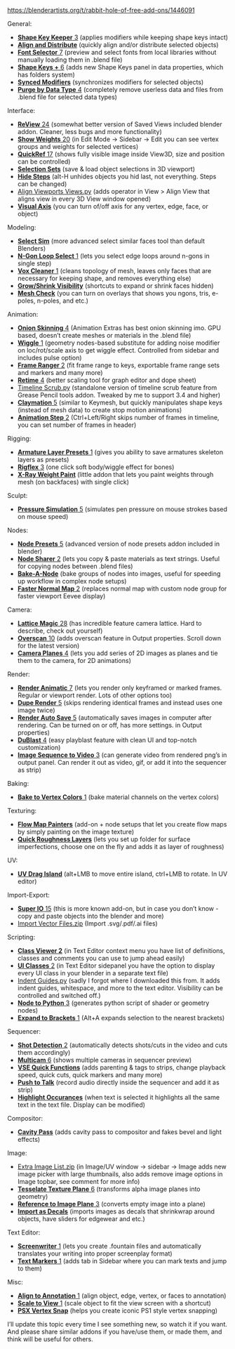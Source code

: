 https://blenderartists.org/t/rabbit-hole-of-free-add-ons/1446091

General:

-   [**Shape Key Keeper** 3](https://blendermarket.com/products/skkeeper) (applies modifiers while keeping shape keys intact)
-   [**Align and Distribute**](https://a.blendernation.com/go/go.php?url=https://amanbairwal.gumroad.com/l/AlignAndDistribute&src=BA) (quickly align and/or distribute selected objects)
-   [**Font Selector** 7](https://github.com/samytichadou/FontSelector_blender_addon) (preview and select fonts from local libraries without manually loading them in .blend file)
-   [**Shape Keys +** 6](https://github.com/MichaelGlenMontague/shape_keys_plus) (adds new Shape Keys panel in data properties, which has folders system)
-   [**Synced Modifiers**](https://a.blendernation.com/go/go.php?url=https://amanbairwal.gumroad.com/l/SyncedModifiers&src=BA) (synchronizes modifiers for selected objects)
-   [**Purge by Data Type** 4](https://blenderartists.org/t/purge-orphans-by-data-type/1448384) (completely remove userless data and files from .blend file for selected data types)

Interface:

-   [**ReView** 24](https://github.com/DanielBoxer/ReView) (somewhat better version of Saved Views included blender addon. Cleaner, less bugs and more functionality)
-   [**Show Weights** 20](https://developer.blender.org/F14189003) (in Edit Mode → Sidebar → Edit you can see vertex groups and weights for selected vertices)
-   [**QuickRef** 17](https://www.patreon.com/posts/quickref-addon-43439148) (shows fully visible image inside View3D, size and position can be controlled)
-   [**Selection Sets**](https://a.blendernation.com/go/go.php?url=https://captainhansode.gumroad.com/l/wqaMJ&src=BA) (save & load object selections in 3D viewport)
-   [**Hide Steps**](https://a.blendernation.com/go/go.php?url=https://amanbairwal.gumroad.com/l/HideSteps&src=BA) (alt-H unhides objects you hid last, not everything. Steps can be changed)
-   [Align Viewports Views.py](https://blenderartists.org/t/rabbit-hole-of-free-add-ons/1446091/uploads/short-url/7kPxlMWhW4UmyE8O5Jl38cY4HUi.py) (adds operator in View \> Align View that aligns view in every 3D View window opened)
-   [**Visual Axis**](https://a.blendernation.com/go/go.php?url=https://kushiro.gumroad.com/l/visualaxis&src=BA) (you can turn of/off axis for any vertex, edge, face, or object)

Modeling:

-   [**Select Sim**](https://a.blendernation.com/go/go.php?url=https://kushiro.gumroad.com/l/smjsbe?layout=profile&recommended_by=library&src=BA) (more advanced select similar faces tool than default Blenders)
-   [**N-Gon Loop Select** 1](https://a.blendernation.com/go/go.php?url=https://amanbairwal.gumroad.com/l/NGonLoopSelect?layout=profile&recommended_by=library&src=BA) (lets you select edge loops around n-gons in single step)
-   [**Vox Cleaner** 1](https://a.blendernation.com/go/go.php?url=https://thestrokeforge.gumroad.com/l/VoxCleanerV2&src=BA) (cleans topology of mesh, leaves only faces that are necessary for keeping shape, and removes everything else)
-   [**Grow/Shrink Visibility**](https://a.blendernation.com/go/go.php?url=https://alexbel.gumroad.com/l/EJDaY?layout=profile&src=BA) (shortcuts to expand or shrink faces hidden)
-   [**Mesh Check**](https://a.blendernation.com/go/go.php?url=https://pistiwique.gumroad.com/l/mesh_check_BGL_edition?_ga=2.255264718.77067235.1676720427-2065439621.1653748398&_gl=1*1jetzns*_ga*MjA2NTQzOTYyMS4xNjUzNzQ4Mzk4*_ga_6LJN6D94N6*MTY3NjkzMzEyMy4xMzguMS4xNjc2OTM0MzMwLjAuMC4w&src=BA) (you can turn on overlays that shows you ngons, tris, e-poles, n-poles, and etc.)

Animation:

-   [**Onion Skinning** 4](https://github.com/iBrushC/animextras) (Animation Extras has best onion skinning imo. GPU based, doesn’t create meshes or materials in the .blend file)
-   [**Wiggle** 1](https://a.blendernation.com/go/go.php?url=https://liuran.gumroad.com/l/wiggle&src=BA) (geometry nodes-based substitute for adding noise modifier on loc/rot/scale axis to get wiggle effect. Controlled from sidebar and includes pulse option)
-   [**Frame Ranger** 2](https://github.com/BlenderBoi/Frame_Ranger) (fit frame range to keys, exportable frame range sets and markers and many more)
-   [**Retime** 4](https://gitlab.com/therabbitmanofthewilds/retime) (better scaling tool for graph editor and dope sheet)
-   [Timeline Scrub.py](https://blenderartists.org/t/rabbit-hole-of-free-add-ons/1446091/uploads/short-url/nFOmVC3JiF7xMtd6Sb5ha5czSQu.py) (standalone version of timeline scrub feature from Grease Pencil tools addon. Tweaked by me to support 3.4 and higher)
-   [**Claymation** 5](https://github.com/samytichadou/claymation_addon) (similar to Keymesh, but quickly manipulates shape keys (instead of mesh data) to create stop motion animations)
-   [**Animation Step** 2](https://github.com/1C0D/Animation_Step_Blender) (Ctrl+Left/Right skips number of frames in timeline, you can set number of frames in header)

Rigging:

-   [**Armature Layer Presets** 1](https://github.com/tingjoybits/Armature_Layer_Presets) (gives you ability to save armatures skeleton layers as presets)
-   [**Rigflex** 3](https://github.com/nerk987/RigFlex) (one click soft body/wiggle effect for bones)
-   [**X-Ray Weight Paint**](https://a.blendernation.com/go/go.php?url=https://toshicg.gumroad.com/l/xray_weight_paint?layout=profile&recommended_by=search&src=BA) (little addon that lets you paint weights through mesh (on backfaces) with single click)

Sculpt:

-   [**Pressure Simulation** 5](https://github.com/jeacom25b/Blender-Pressure-Simulate-Addon) (simulates pen pressure on mouse strokes based on mouse speed)

Nodes:

-   [**Node Presets** 5](https://github.com/schroef/node-presets/) (advanced version of node presets addon included in blender)
-   [**Node Sharer** 2](https://github.com/wildiness/NodeSharer) (lets you copy & paste materials as text strings. Useful for copying nodes between .blend files)
-   [**Bake-A-Node**](https://a.blendernation.com/go/go.php?url=https://amanbairwal.gumroad.com/l/bake-a-node&src=BA) (bake groups of nodes into images, useful for speeding up workflow in complex node setups)
-   [**Faster Normal Map** 2](https://github.com/artellblender/BlenderNormalGroups) (replaces normal map with custom node group for faster viewport Eevee display)

Camera:

-   [**Lattice Magic** 28](https://gitlab.com/blender/lattice_magic/-/blob/master/++init++.py) (has incredible feature camera lattice. Hard to describe, check out yourself)
-   [**Overscan** 10](https://developer.blender.org/T49068) (adds overscan feature in Output properties. Scroll down for the latest version)
-   [**Camera Planes** 4](https://gitlab.com/lfs.coop/blender/camera-plane) (lets you add series of 2D images as planes and tie them to the camera, for 2D animations)

Render:

-   [**Render Animatic** 7](https://github.com/iRi-E/blender_render_animatic) (lets you render only keyframed or marked frames. Regular or viewport render. Lots of other options too)
-   [**Dupe Render** 5](https://github.com/samytichadou/dupe_render) (skips rendering identical frames and instead uses one image twice)
-   [**Render Auto Save** 5](https://developer.blender.org/diffusion/BAC/browse/master/render_auto_save.py) (automatically saves images in computer after rendering. Can be turned on or off, has more settings. in Output properties)
-   [**DuBlast** 4](https://github.com/RxLaboratory/DuBlast) (easy playblast feature with clean UI and top-notch customization)
-   [**Image Sequence to Video** 3](https://github.com/Pullusb/SB_images_to_video) (can generate video from rendered png’s in output panel. Can render it out as video, gif, or add it into the sequencer as strip)

Baking:

-   [**Bake to Vertex Colors** 1](https://a.blendernation.com/go/go.php?url=https://3dbystedt.gumroad.com/l/zdgxg?layout=profile&src=BA) (bake material channels on the vertex colors)

Texturing:

-   [**Flow Map Painters**](https://a.blendernation.com/go/go.php?url=https://clemensbeute.gumroad.com/l/heZDT?layout=profile&src=BA) (add-on + node setups that let you create flow maps by simply painting on the image texture)
-   [**Quick Roughness Layers**](https://a.blendernation.com/go/go.php?url=https://amanbairwal.gumroad.com/l/QRLAddon&src=BA) (lets you set up folder for surface imperfections, choose one on the fly and adds it as layer of roughness)

UV:

-   [**UV Drag Island**](https://a.blendernation.com/go/go.php?url=https://bookyakuno.gumroad.com/l/xLqXX?layout=profile&src=BA) (alt+LMB to move entire island, ctrl+LMB to rotate. In UV editor)

Import-Export:

-   [**Super IO** 15](https://github.com/atticus-lv/super_io) (this is more known add-on, but in case you don’t know - copy and paste objects into the blender and more)
-   [Import Vector Files.zip](https://blenderartists.org/t/rabbit-hole-of-free-add-ons/1446091/uploads/short-url/du317WQPoqEeMb9nsukdqrRsTQL.zip) (Import .svg/.pdf/.ai files)

Scripting:

-   **[Class Viewer 2](https://developer.blender.org/diffusion/BAC/browse/master/development_class_viewer.py)** (in Text Editor context menu you have list of definitions, classes and comments you can use to jump ahead easily)
-   [**UI Classes** 2](https://developer.blender.org/diffusion/BAC/browse/master/development_ui_classes.py) (in Text Editor sidepanel you have the option to display every UI class in your blender in a separate text file)
-   [Indent Guides.py](https://blenderartists.org/t/rabbit-hole-of-free-add-ons/1446091/uploads/short-url/9lHlpaVlZYa4rhSpdEF2vHulR4J.py) (sadly I forgot where I downloaded this from. It adds indent guides, whitespace, and more to the text editor. Visibility can be controlled and switched off.)
-   [**Node to Python** 3](https://github.com/BrendanParmer/NodeToPython/releases/tag/v2.0.0) (generates python script of shader or geometry nodes)
-   [**Expand to Brackets** 1](https://github.com/K-410/blender-scripts/blob/master/2.8/text_expand_to_brackets.py) (Alt+A expands selection to the nearest brackets)

Sequencer:

-   [**Shot Detection** 2](https://github.com/tin2tin/shot_detection) (automatically detects shots/cuts in the video and cuts them accordingly)
-   [**Multicam** 6](https://github.com/tin2tin/multicam) (shows multiple cameras in sequencer preview)
-   [**VSE Quick Functions**](https://github.com/snuq/VSEQF) (adds parenting & tags to strips, change playback speed, quick cuts, quick markers and many more)
-   [**Push to Talk**](https://github.com/britalmeida/push_to_talk) (record audio directly inside the sequencer and add it as strip)
-   [**Highlight Occurances**](https://github.com/K-410/blender-scripts/blob/master/2.8/text_highlight_occurrences.py) (when text is selected it highlights all the same text in the text file. Display can be modified)

Compositor:

-   [**Cavity Pass**](https://a.blendernation.com/go/go.php?url=https://amanbairwal.gumroad.com/l/CavityPass&src=BA) (adds cavity pass to compositor and fakes bevel and light effects)

Image:

-   [Extra Image List.zip](https://blenderartists.org/t/rabbit-hole-of-free-add-ons/1446091/uploads/short-url/j9RkGK1tzPlGweLu8lPoqsEHxyo.zip) (in Image/UV window → sidebar → Image adds new image picker with large thumbnails, also adds remove image options in Image topbar, see comment for more info)
-   [**Tesselate Texture Plane** 6](https://github.com/Pullusb/Tesselate_texture_plane) (transforms alpha image planes into geometry)
-   [**Reference to Image Plane** 3](https://github.com/Pullusb/reference_to_image_plane) (converts empty image into a plane)
-   [**Import as Decals**](https://a.blendernation.com/go/go.php?url=https://amanbairwal.gumroad.com/l/ImportAsDecal&src=BA) (imports images as decals that shrinkwrap around objects, have sliders for edgewear and etc.)

Text Editor:

-   [**Screenwriter** 1](https://github.com/tin2tin/Blender_Screenwriter) (lets you create .fountain files and automatically translates your writing into proper screenplay format)
-   [**Text Markers** 1](https://github.com/1C0D/TextMarker-blender-addon) (adds tab in Sidebar where you can mark texts and jump to them)

Misc:

-   [**Align to Annotation** 1](https://github.com/Pullusb/align-to-annotations) (align object, edge, vertex, or faces to annotation)
-   [**Scale to View** 1](https://blenderartists.org/t/free-script-sundays-free-add-ons/1336843/99) (scale object to fit the view screen with a shortcut)
-   [**PSX Vertex Snap**](https://a.blendernation.com/go/go.php?url=https://lucasroedel.gumroad.com/l/gOWag&src=BA) (helps you create iconic PS1 style vertex snapping)

I’ll update this topic every time I see something new, so watch it if you want. And please share similar addons if you have/use them, or made them, and think will be useful for others.